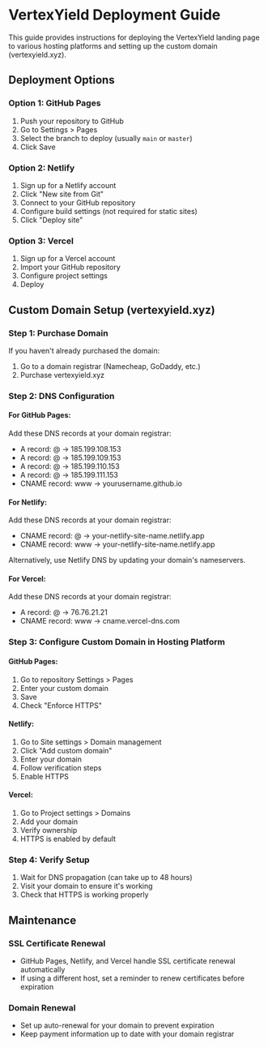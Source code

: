 # VertexYield Deployment Guide

This guide provides instructions for deploying the VertexYield landing page to various hosting platforms and setting up the custom domain (vertexyield.xyz).

## Deployment Options

### Option 1: GitHub Pages

1. Push your repository to GitHub
2. Go to Settings > Pages
3. Select the branch to deploy (usually `main` or `master`)
4. Click Save

### Option 2: Netlify

1. Sign up for a Netlify account
2. Click "New site from Git"
3. Connect to your GitHub repository
4. Configure build settings (not required for static sites)
5. Click "Deploy site"

### Option 3: Vercel

1. Sign up for a Vercel account
2. Import your GitHub repository
3. Configure project settings
4. Deploy

## Custom Domain Setup (vertexyield.xyz)

### Step 1: Purchase Domain

If you haven't already purchased the domain:
1. Go to a domain registrar (Namecheap, GoDaddy, etc.)
2. Purchase vertexyield.xyz

### Step 2: DNS Configuration

#### For GitHub Pages:

Add these DNS records at your domain registrar:
- A record: @ → 185.199.108.153
- A record: @ → 185.199.109.153
- A record: @ → 185.199.110.153
- A record: @ → 185.199.111.153
- CNAME record: www → yourusername.github.io

#### For Netlify:

Add these DNS records at your domain registrar:
- CNAME record: @ → your-netlify-site-name.netlify.app
- CNAME record: www → your-netlify-site-name.netlify.app

Alternatively, use Netlify DNS by updating your domain's nameservers.

#### For Vercel:

Add these DNS records at your domain registrar:
- A record: @ → 76.76.21.21
- CNAME record: www → cname.vercel-dns.com

### Step 3: Configure Custom Domain in Hosting Platform

#### GitHub Pages:
1. Go to repository Settings > Pages
2. Enter your custom domain
3. Save
4. Check "Enforce HTTPS"

#### Netlify:
1. Go to Site settings > Domain management
2. Click "Add custom domain"
3. Enter your domain
4. Follow verification steps
5. Enable HTTPS

#### Vercel:
1. Go to Project settings > Domains
2. Add your domain
3. Verify ownership
4. HTTPS is enabled by default

### Step 4: Verify Setup

1. Wait for DNS propagation (can take up to 48 hours)
2. Visit your domain to ensure it's working
3. Check that HTTPS is working properly

## Maintenance

### SSL Certificate Renewal

- GitHub Pages, Netlify, and Vercel handle SSL certificate renewal automatically
- If using a different host, set a reminder to renew certificates before expiration

### Domain Renewal

- Set up auto-renewal for your domain to prevent expiration
- Keep payment information up to date with your domain registrar
